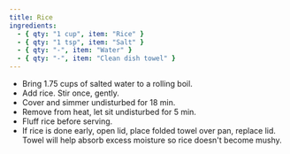 ```yaml
---
title: Rice
ingredients:
  - { qty: "1 cup", item: "Rice" }
  - { qty: "1 tsp", item: "Salt" }
  - { qty: "-", item: "Water" }
  - { qty: "-", item: "Clean dish towel" }
---
```

- Bring 1.75 cups of salted water to a rolling boil.
- Add rice. Stir once, gently.
- Cover and simmer undisturbed for 18 min.
- Remove from heat, let sit undisturbed for 5 min.
- Fluff rice before serving.
- If rice is done early, open lid, place folded towel over pan, replace lid. Towel will help absorb excess moisture so rice doesn't become mushy.
